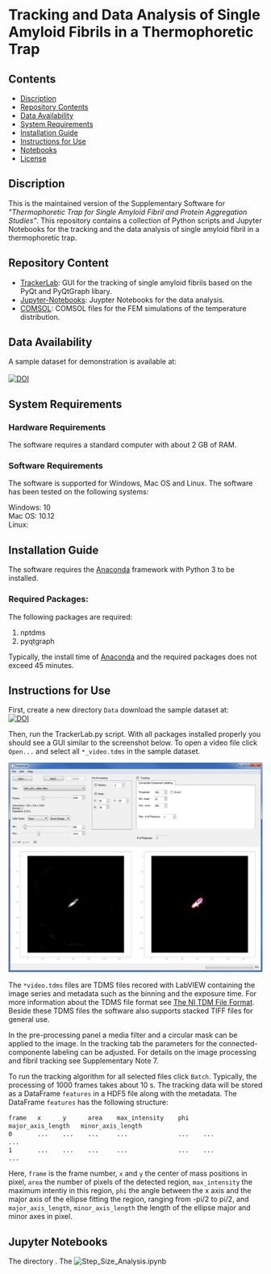 # Tracking and Data Analysis of Single Amyloid Fibrils in a Thermophoretic Trap

## Contents

- [Discription](#discription)
- [Repository Contents](#repository-contents)
- [Data Availability](#data-availability)
- [System Requirements](#system-requirements)
- [Installation Guide](#installation-guide)
- [Instructions for Use](#instructions-for-use)
- [Notebooks](#Notebooks)
- [License](./LICENSE)


## Discription

This is the maintained version of the Supplementary Software for *"Thermophoretic Trap for Single Amyloid Fibril and Protein Aggregation Studies"*. This repository contains a collection of Python scripts and Jupyter Notebooks for the tracking and the data analysis of single amyloid fibril in a thermophoretic trap. 

## Repository Content

- [TrackerLab](./TrackerLab): GUI for the tracking of single amyloid fibrils based on the PyQt and PyQtGraph libary.
- [Jupyter-Notebooks](./Jupyter-Notebooks): Juypter Notebooks for the data analysis.
- [COMSOL](./COMSOL): COMSOL files for the FEM simulations of the temperature distribution.

## Data Availability
A sample dataset for demonstration is available at:  
<br>
[![DOI](https://zenodo.org/badge/DOI/10.5281/zenodo.1414296.svg)](https://doi.org/10.5281/zenodo.1414296)

## System Requirements

### Hardware Requirements

The software requires a standard computer with about 2 GB of RAM.

### Software Requirements

The software is supported for Windows, Mac OS and Linux. The software has been tested on the following systems:

Windows: 10  
Mac OS: 10.12  
Linux:   

## Installation Guide

The software requires the [Anaconda](https://www.anaconda.com/download/) framework with Python 3 to be installed. 

### Required Packages:

The following packages are required:

1. nptdms
2. pyqtgraph

Typically, the install time of [Anaconda](https://www.anaconda.com/download/) and the required packages does not exceed 45 minutes.

## Instructions for Use

First, create a new directory `Data` download the sample dataset at:  
[![DOI](https://zenodo.org/badge/DOI/10.5281/zenodo.1414296.svg)](https://doi.org/10.5281/zenodo.1414296)

Then, run the TrackerLab.py script. With all packages installed properly you should see a GUI similar to the screenshot below. 
To open a video file click `Open...` and select all `*_video.tdms` in the sample dataset.

![Screenshot](https://github.com/Molecular-Nanophotonics/Thermophoretic-Trap-for-Protein-Aggregation-Studies/blob/master/Images/Screenshot.PNG)

The `*video.tdms` files are TDMS files recored with LabVIEW containing the image series and metadata such as the binning and the exposure time. For more information about the TDMS file format see [The NI TDM File Format](http://www.ni.com/white-paper/3727/en/).  
Beside these TDMS files the software also supports stacked TIFF files for general use.  
  
In the pre-processing panel a media filter and a circular mask can be applied to the image.
In the tracking tab the parameters for the connected-componente labeling can be adjusted. For details on the image processing and fibril tracking see Supplementary Note 7.  

To run the tracking algorithm for all selected files click `Batch`. Typically, the processing of 1000 frames takes about 10 s. The tracking data will be stored as a DataFrame `features` in a HDF5 file along with the metadata. The DataFrame `features` has the following structure:  

```
frame   x      y      area    max_intensity    phi    major_axis_length   minor_axis_length
0       ...    ...    ...     ...              ...    ...                 ...
1       ...    ...    ...     ...              ...    ...                 ...
```
Here, `frame` is the frame number, `x` and `y` the center of mass positions in pixel, `area` the number of pixels of the detected region, `max_intensity` the maximum intentiy in this region, `phi` the angle between the x axis and the major axis of the ellipse fitting the region, ranging from -pi/2 to pi/2, and `major_axis_length`, `minor_axis_length` the length of the ellipse major and minor axes in pixel.

## Jupyter Notebooks

The directory . The ![Step_Size_Analysis.ipynb](https://github.com/Molecular-Nanophotonics/Thermophoretic-Trap-for-Protein-Aggregation-Studies/blob/master/Jupyter-Notebooks/Step_Size_Analysis.ipynb)
